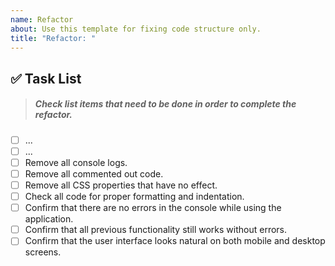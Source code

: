 ```yaml
---
name: Refactor
about: Use this template for fixing code structure only.
title: "Refactor: "
---
```


## ✅ Task List

> ##### Check list items that need to be done in order to complete the refactor.

- [ ] ... <!-- add as many items as you need -->
- [ ] ...
- [ ] Remove all console logs.
- [ ] Remove all commented out code.
- [ ] Remove all CSS properties that have no effect.
- [ ] Check all code for proper formatting and indentation.
- [ ] Confirm that there are no errors in the console while using the application.
- [ ] Confirm that all previous functionality still works without errors.
- [ ] Confirm that the user interface looks natural on both mobile and desktop screens.

